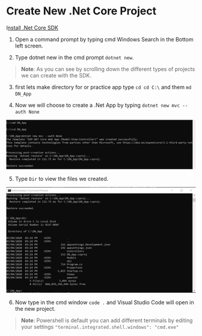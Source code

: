 # Create New .Net Core Project

I[nstall .Net Core SDK](https://dotnet.microsoft.com/download)

1. Open a command prompt by typing cmd Windows Search in the Bottom left screen.

2. Type dotnet new in the cmd prompt `dotnet new`.

> **Note**: As you can see by scrolling down the different types of projects we can create with the SDK.

3. first lets make directory for or practice app type `cd cd C:\` and them `md DN_App`

4) Now we will choose to create a .Net App by typing `dotnet new mvc --auth None`

<img src="./Images/Refactor/cmd_3.png" alt="vscode-icons" width="" />

5. Type `Dir` to view the files we created.

<img src="./Images/Refactor/cmd_4.png" alt="vscode-icons" width="" />

6. Now type in the cmd window `code .` and Visual Studio Code will open in the new project.

> **Note**: Powershell is default you can add different terminals by editing your settings `"terminal.integrated.shell.windows": "cmd.exe"`